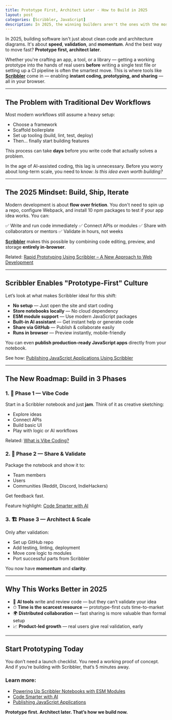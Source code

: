 ```yaml
---
title: Prototype First, Architect Later - How to Build in 2025
layout: post
categories: [Scribbler, JavaScript]
description: In 2025, the winning builders aren't the ones with the most elegant architecture on day one. They're the ones who test, learn, and ship — quickly. With Scribbler, you’re not just writing code. You're creating momentum.
---
```


In 2025, building software isn't just about clean code and architecture diagrams. It's about **speed**, **validation**, and **momentum**. And the best way to move fast? **Prototype first, architect later**.

Whether you're crafting an app, a tool, or a library — getting a working prototype into the hands of real users **before** writing a single test file or setting up a CI pipeline is often the smartest move. This is where tools like [**Scribbler**](https://scribbler.live) come in — enabling **instant coding, prototyping, and sharing** — all in your browser.

---

## The Problem with Traditional Dev Workflows

Most modern workflows still assume a heavy setup:

* Choose a framework
* Scaffold boilerplate
* Set up tooling (build, lint, test, deploy)
* Then... finally start building features

This process can take **days** before you write code that actually solves a problem.

In the age of AI-assisted coding, this lag is unnecessary. Before you worry about long-term scale, you need to know: *Is this idea even worth building?*

---

## The 2025 Mindset: Build, Ship, Iterate

Modern development is about **flow over friction**. You don't need to spin up a repo, configure Webpack, and install 10 npm packages to test if your app idea works. You can:

✅ Write and run code immediately
✅ Connect APIs or modules
✅ Share with collaborators or mentors
✅ Validate in hours, not weeks

**[Scribbler](https://scribbler.live)** makes this possible by combining code editing, preview, and storage **entirely in-browser**.

 Related: [Rapid Prototyping Using Scribbler – A New Approach to Web Development](https://scribbler.live/2024/08/17/Rapid-Prototyping-Using-Scribbler.html)

---

## Scribbler Enables "Prototype-First" Culture

Let’s look at what makes Scribbler ideal for this shift:

* **No setup** — Just open the site and start coding
* **Store notebooks locally** — No cloud dependency
* **ESM module support** — Use modern JavaScript packages
* **Built-in AI assistant** — Get instant help or generate code
* **Share via GitHub** — Publish & collaborate easily
* **Runs in browser** — Preview instantly, mobile-friendly

You can even **publish production-ready JavaScript apps** directly from your notebook.

 See how: [Publishing JavaScript Applications Using Scribbler](https://scribbler.live/2025/01/06/Publishing-JavaScript-Application-on-Scribbler.html)

---

## The New Roadmap: Build in 3 Phases

### 1. 🧪 Phase 1 — Vibe Code

Start in a Scribbler notebook and just **jam**. Think of it as creative sketching:

* Explore ideas
* Connect APIs
* Build basic UI
* Play with logic or AI workflows

 Related: [What is Vibe Coding?](https://scribbler.live/vibe-coding)

### 2. 🚀 Phase 2 — Share & Validate

Package the notebook and show it to:

* Team members
* Users
* Communities (Reddit, Discord, IndieHackers)

Get feedback fast.

 Feature highlight: [Code Smarter with AI](https://scribbler.live/2024/10/22/Scribbler-New-Feature-Code-with-AI.html)

### 3. 🏗 Phase 3 — Architect & Scale

Only after validation:

* Set up GitHub repo
* Add testing, linting, deployment
* Move core logic to modules
* Port successful parts from Scribbler

You now have **momentum** and **clarity**.

---

## Why This Works Better in 2025

* 🧠 **AI tools** write and review code — but they can’t validate your idea
* ⏱ **Time is the scarcest resource** — prototype-first cuts time-to-market
* 🌍 **Distributed collaboration** — fast sharing is more valuable than formal setup
* 📈 **Product-led growth** — real users give real validation, early

---

## Start Prototyping Today

You don’t need a launch checklist. You need a working proof of concept. And if you’re building with Scribbler, that’s 5 minutes away.

### Learn more:

* [Powering Up Scribbler Notebooks with ESM Modules](https://scribbler.live/2025/06/15/Power-up-Scribbler-Notebooks-with-ESM-Modules.html)
* [Code Smarter with AI](https://scribbler.live/2024/10/22/Scribbler-New-Feature-Code-with-AI.html)
* [Publishing JavaScript Applications](https://scribbler.live/2025/01/06/Publishing-JavaScript-Application-on-Scribbler.html)



**Prototype first. Architect later. That’s how we build now.**
